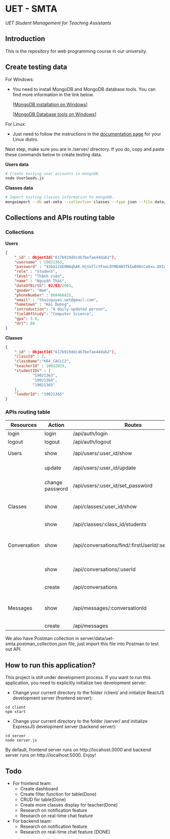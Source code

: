 # UET - SMTA

_UET Student Management for Teaching Assistants_

## Introduction

This is the repository for web programming course in our university.

## Create testing data

For Windows:

- You need to install MongoDB and MongoDB database tools. You can find more information in the link below.

  [[MongoDB installation on Windows](https://docs.mongodb.com/manual/tutorial/install-mongodb-on-windows/)]

  [[MongoDB Database tools on Windows](https://docs.mongodb.com/database-tools/installation/installation-windows/)]

For Linux:

- Just need to follow the instructions in the [documentation page](https://docs.mongodb.com/manual/administration/install-on-linux/) for your Linux distro.

Next step, make sure you are in /server/ directory. If you do, copy and paste these commands below to create testing data.

**Users data**

```bash
# Create testing user accounts in mongoDB.
node UserSeeds.js
```

**Classes data**

```bash
# Import testing classes information to mongoDB.
mongoimport --db uet-smta --collection classes --type json --file data/classes.json --jsonArray
```

## Collections and APIs routing table

### Collections

**Users**

```json
{
	"_id" : ObjectId("617b919ddc4b7befae44dab2"),
	"username" : 19021363,
	"password" : "$2b$12$E0NAqhAK.HjUvflctFooLOYMD4W3TkEwB90cCa9xu.QXIg/u379bS",
	"role" : "Student",
	"level": "Thành viên",
	"name" : "Nguyễn Thái",
	"dateOfBirth": 02/03/2001,
	"gender": "Nam",
	"phoneNumber" : 868466825,
	"email" : "thainguyen.uet@gmail.com",
	"hometown" : "Hải Dương",
	"introduction": "A daily-updated person",
	"fieldOfStudy": "Computer Science",
	"gpa": 3.0,
	"drl": 80
}
```

**Classes**

```json
{
	"_id" : ObjectId("617b919ddc4b7befae44dab2"),
	"classId" : 1,
	"className":"K64_CACLC2",
	"teacherId" : 10012019,
	"studentIDs" : [
			"19021363",
			"19021364",
			"19021365"
	],
	"leaderId": "19021365"
}
```

### APIs routing table

| Resources | Action          | Routes                           | Methods | Description                    |
| --------- | --------------- | -------------------------------- | ------- | ------------------------------ |
| login | login | /api/auth/login | POST | Log in |
| logout | logout | /api/auth/logout | GET | Log out |
| Users | show | /api/users/:user_id/show | GET | Show user's profile |
| | update | /api/users/:user_id/update | POST | Update user's profile |
| | change password | /api/users/:user_id/set_password | POST | Change user's password |
| Classes | show | /api/classes/:user_id/show | GET | Get managed class and students |
| | show | /api/classes/:class_id/students | GET | Get students in a class |
| Conversation   | show | /api/conversations/find/:firstUserId/:secondUserId | GET     | Get conversation between two users |
| | show| /api/conversations/:userId | GET | Get all conversations  of an user |
| | create| /api/conversations | POST | Create conversation |
| Messages   | show            | /api/messages/:conversationId           | GET     | Get all messages in a conversation |
| | create | /api/messages | POST | Add message |

We also have Postman collection in server/data/uet-smta.postman_collection.json file, just import this file into Postman to test out API.

## How to run this application?

This project is still under development process. If you want to run this application, you need to explicitly initialize two development server:

- Change your current directory to the folder /client/ and initialize ReactJS development server (frontend server):

```
cd client
npm start
```

- Change your current directory to the folder /server/ and initialize ExpressJS development server (backend server):

```
cd server
node server.js
```

By default, frontend server runs on http://locahost:3000 and backend server runs on http://localhost:5000.
Enjoy!

## Todo

- For frontend team:
  - Create dashboard
  - Create filter function for table(Done)
  - CRUD for table(Done)
  - Create more classes display for teacher(Done)
  - Research on notification feature
  - Research on real-time chat feature
- For backend team:
  - Research on notification feature
  - Research on real-time chat feature [DONE]
